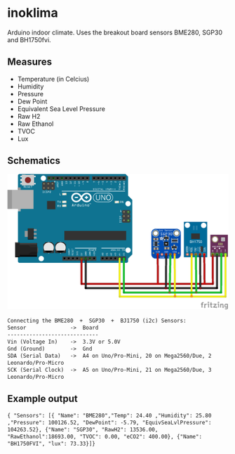 # inoklima
Arduino indoor climate.
Uses the breakout board sensors BME280, SGP30 and BH1750fvi.

## Measures
- Temperature (in Celcius)
- Humidity
- Pressure
- Dew Point
- Equivalent Sea Level Pressure
- Raw H2
- Raw Ethanol
- TVOC
- Lux

## Schematics
![alt text][logo]

[logo]: https://github.com/turbosnute/inoklima/blob/main/inoklima_figure.png
```
Connecting the BME280  +  SGP30  +  BJ1750 (i2c) Sensors:
Sensor              ->  Board
-----------------------------
Vin (Voltage In)    ->  3.3V or 5.0V
Gnd (Ground)        ->  Gnd
SDA (Serial Data)   ->  A4 on Uno/Pro-Mini, 20 on Mega2560/Due, 2 Leonardo/Pro-Micro
SCK (Serial Clock)  ->  A5 on Uno/Pro-Mini, 21 on Mega2560/Due, 3 Leonardo/Pro-Micro
```



## Example output
```
{ "Sensors": [{ "Name": "BME280","Temp": 24.40 ,"Humidity": 25.80 ,"Pressure": 100126.52, "DewPoint": -5.79, "EquivSeaLvlPressure": 104263.52}, {"Name": "SGP30", "RawH2": 13536.00, "RawEthanol":18693.00, "TVOC": 0.00, "eCO2": 400.00}, {"Name": "BH1750FVI", "lux": 73.33}]}
```

